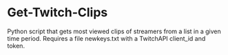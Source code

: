 # Get-Twitch-Clips

Python script that gets most viewed clips of streamers from a list in a given time period. Requires a file newkeys.txt with a TwitchAPI client_id and token.
